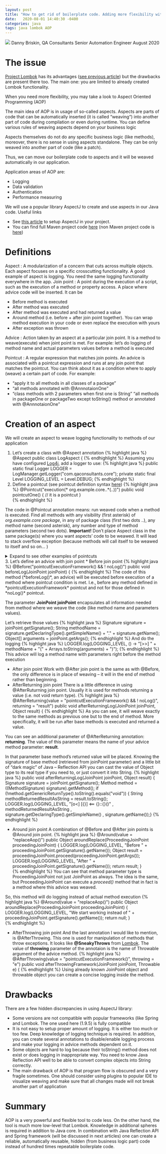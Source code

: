 ```yaml
---
layout: post
title: "How to get rid of boilerplate code. Adding more flexibility with AOP"
date:   2020-08-01 14:40:30 -0400
categories: java
tags: java lombok AOP
---
```

![](/images/aspectj.webp)
Danny Briskin, QA Consultants Senior Automation Engineer
August 2020

# The issue

[Project Lombok](https://projectlombok.org/) has its advantages ([see previous article](https://danny-briskin.github.io/java/2020/07/01/perspectives-of-automation-engineers-the-perils-of-boilerplate-code-even-in-test-automation.html)) but the drawbacks are present there too. The main one: you are limited to already created Lombok functionality.

When you need more flexibility, you may take a look to Aspect Oriented Programming (AOP)

The main idea of AOP is in usage of so-called aspects. Aspects are parts of code that can be automatically inserted (it is called “weaving“) into another part of code during compilation or even during runtime. You can define various rules of weaving aspects depend on your business logic

Aspects themselves do not do any specific business logic (like methods), moreover, there is no sense in using aspects standalone. They can be only weaved into another part of code (like a patch).

Thus, we can move our boilerplate code to aspects and it will be weaved automatically in our application.

Application areas of AOP are:

* Logging
* Data validation
* Authentication
* Performance measuring

We will use a popular library AspectJ to create and use aspects in our Java code.
Useful links
* See [this article](https://danny-briskin.github.io/java/2020/08/01/setup-aspectj.html) to setup AspectJ in your project.
* You can find full Maven project code [here](https://github.com/danny-briskin/aopArticle) (non Maven project code is [here](https://github.com/danny-briskin/aopArticleNonMaven.git))

# Definitions

Aspect
: A modularization of a concern that cuts across multiple objects. Each aspect focuses on a specific crosscutting functionality. A good example of aspect is logging. You need the same logging functionality everywhere in the app.
Join point
: A point during the execution of a script, such as the execution of a method or property access. A place where advice code will be inserted. It can be

* Before method is executed
* After method was executed
* After method was executed and had returned a value
* Around method (i.e. before + after join point together). You can wrap method execution in your code or even replace the execution with yours
* After exception was thrown

Advice
: Action taken by an aspect at a particular join point. It is a method to weave(execute) when joint point is met. For example: let’s do logging of method name and actual parameters values before a method is executed

Pointcut
: A regular expression that matches join points. An advice is associated with a pointcut expression and runs at any join point that matches the pointcut. You can think about it as a condition where to apply (weave) a certain part of code. For example:

* “apply it to all methods in all classes of a package”
* “all methods annotated with @AnnnotaionOne”
* “class methods with 2 parameters when first one is String”
    “all methods in packageOne or packageTwo except toString() method or annotated with @AnnnotaionOne”

# Creation of an aspect

We will create an aspect to weave logging functionality to methods of our application

1. Let’s create a class with @Aspect annotation 
{% highlight java %}
@Aspect public class LogAspect {
{% endhighlight %}
Assuming you have configured [Log4j](https://logging.apache.org/log4j/2.x/manual/configuration.html), add a logger to use:
{% highlight java %}
public static final Logger LOGGER = LogManager.getLogger("com.qaconsultants.core");
private static final Level LOGGING_LEVEL = Level.DEBUG;
{% endhighlight %}
2. Define a pointcut (see pointcut definition syntax [here](https://www.baeldung.com/spring-aop-pointcut-tutorial#pointcut)) 
{% highlight java %}
@Pointcut("execution(* org.example.core..*(..))")
public void pointcutOne() {
    // it is a pointcut
}     
{% endhighlight %}

The code in @Pointcut annotation means: run weaved code when a method is executed. Find all methods with any visibility (first asterisk) of *org.example.core package*, in any of package class (first two dots ..), any method name (second asterisk), any number and type of method parameters (second two dots).
**Important!**
Don’t place Aspect class in the same package(s) where you want aspects’ code to be weawed. It will lead to stack overflow exception (because methods will call itself to be weawed to itself and so on… )

<details>
  <summary>Expand to see other examples of pointcuts</summary> 
Another (more complicated) pointcut
{% highlight java %}
  @Pointcut("execution(* org.example.core..*(..)) && ! execution(* *.toBuilder(..))")
public void pointcutExecutionFramework() {
    // it is a pointcut
}         
{% endhighlight %}
 This pointcut means almost the same as previous one except it will not be used when method with the name toBuilder with any parameters, in any package with any visibility is executed.

And another two pointcuts :
{% highlight java %}
  @Pointcut("execution(* *.toString(..)) || execution(* *.lambda$*(..))   || execution(* *.hashCode(..)) || @annotation(org.example.aspects.NoAopInsideMethod) ")
public void noNeedMethods() {
    // it is a pointcut
} 
{% endhighlight %}
 This one means: execution of specific methods, any lambda expression or methods annotated with @NoAopInsideMethod
{% highlight java %}
  @Pointcut("@annotation(org.example.aspects.NoAopLog)")
public void noLog() {
    // it is a pointcut
}   
{% endhighlight %}
… a method annotated with @NoAopLog annotation
{% highlight java %}
  @Pointcut("@annotation(org.example.aspects.ReplaceAop)")
public void replaceAop() {
    // it is a pointcut
} 
{% endhighlight %}
… a method annotated with @ReplaceAop annotation.
</details>
3. Let’s define an advice with join point
* Before join point 
{% highlight java %}
@Before("pointcutExecutionFramework() && ! noLog()")
public void beforeLog(JoinPoint joinPoint) { 
{% endhighlight %}
The code of this method (*beforeLog()*, an advice) will be executed before execution of a method where pointcut condition is met. I.e., before any method defined in *pointcutExecutionFramework* pointcut and not for those defined in *noLog()* pointcut.

The parameter **JoinPoint joinPoint** encapsulates all information needed from method where we weave the code (like method name and parameters values).

Let’s retrieve those values
{% highlight java %}
Signature signature = joinPoint.getSignature();
String methodName = signature.getDeclaringType().getSimpleName() + "." + signature.getName();
Object[] arguments = joinPoint.getArgs();
{% endhighlight %}
And do the logging
{% highlight java %}
LOGGER.log(LOGGING_LEVEL, () -> "[>>] " + methodName + "(" + Arrays.toString(arguments) + ")");
{% endhighlight %}
 This advice will log a method name with parameters right before the method execution
* After join point
Work with @After join point is the same as with @Before, the only difference is in place of weaving – it will in the end of method rather than beginning.
* AfterReturning join point
There is a little difference in using @AfterRuturning join point. Usually it is used for methods returning a value (i.e. not void return type). 
{% highlight java %}
@AfterReturning(value = "pointcutExecutionFramework() && ! noLog()", returning = "result")
public void afterReturningLog(JoinPoint joinPoint, Object result) { 
{% endhighlight %}
As you can see, it will weave exactly to the same methods as previous one but to the end of method. More specifically, it will be run after base methods is executed and returned a value.

You can see an additional parameter of @AfterReturning annotation: **returning**. The value of this parameter means the name of your advice method parameter: **result**.

In that parameter base method’s returned value will be placed. Knowing the signature of base method (retrieved from joinPoint parameter) and a little bit of “dark magic” of Java – Reflection API you can cast the value of Object type to its real type if you need to, or just convert it into String.
{% highlight java %}
public void afterReturningLog(JoinPoint joinPoint, Object result) {
    Signature signature = joinPoint.getSignature();
    Method method = ((MethodSignature) signature).getMethod();
    if (!method.getGenericReturnType().toString().equals("void")) {
        String methodReturnedResultAsString = result.toString();
        LOGGER.log(LOGGING_LEVEL, "[o<] [{}] <== {}::{}()"
                        , methodReturnedResultAsString
                        , signature.getDeclaringType().getSimpleName()
                        , signature.getName());} 
{% endhighlight %}
* Around join point
A combination of @Before and @After join points is @Around join point. 
{% highlight java %}
@Around(value = "replaceAop()")
public Object aroundReplace(ProceedingJoinPoint proceedingJoinPoint)  {
   LOGGER.log(LOGGING_LEVEL, "Before " + proceedingJoinPoint.getSignature().getName());
   Object result = proceedingJoinPoint.proceed(proceedingJoinPoint.getArgs());
   LOGGER.log(LOGGING_LEVEL, "After " + proceedingJoinPoint.getSignature().getName());
   return result;
}  
{% endhighlight %}
 You can see that method parameter type is ProceedingJoinPoint not just JoinPoint as always. The idea is the same, but ProceedingJoinPoint can execute a *proceed()* method that in fact is a method where this advice was weaved.

So, this method will do logging instead of actual method execution
{% highlight java %}
@Around(value = "replaceAop()")
public Object aroundReplace(ProceedingJoinPoint proceedingJoinPoint)  {
    LOGGER.log(LOGGING_LEVEL, "We start working instead of " + proceedingJoinPoint.getSignature().getName());
    return null;
}  
{% endhighlight %}
* AfterThrowing join point
And the last annotation I would like to mention, is @AfterThrowing. This one is used for manipulation of methods that throw exceptions. It looks like **@SneakyThrows** from [Lombok](https://projectlombok.org/features/SneakyThrows). The value of **throwing** parameter of the annotaion is the name of Throwable argument of the advice method. 
{% highlight java %}
@AfterThrowing(value = "pointcutExecutionFramework()", throwing = "e")
public void afterThrowingFramework(JoinPoint joinPoint, Throwable e) { 
{% endhighlight %}
Using already known JoinPoint object and throwable object you can create a concise logging inside the method. 

# Drawbacks

There are a few hidden discrepancies in using AspectJ library:
* Some versions are not compatible with popular frameworks (like Spring and Lombok. The one used here (1.9.5) is fully compatible
* It is not easy to setup proper amount of logging. It is either too much or too few. Deep knowledge of logging technique is required. In addition, you can create several annotations to disable/enable logging process and make your logging in advice methods dependent on it.
* Some objects are hard to log because their toString() method does not exist or does logging in inappropriate way. You need to know Java Reflection API well to be able to convert complex objects into String correctly.
* The main drawback of AOP is that program flow is obscured and a very fragile sometimes. One should consider using plugins to popular IDE to visualize weaving and make sure that all changes made will not break another part of application

# Summary

AOP is a very powerful and flexible tool to code less. On the other hand, the tool is much more low-level that Lombok. Knowledge in additional spheres is required in addition to Java core. In combination with Java Reflection API and Spring framework (will be discussed in next articles) one can create a reliable, automatically reusable, hidden (from business logic part) code instead of hundred times repeatable boilerplate code.
